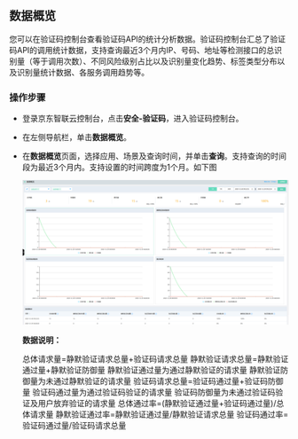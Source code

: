 ## 数据概览

您可以在验证码控制台查看验证码API的统计分析数据。验证码控制台汇总了验证码API的调用统计数据，支持查询最近3个月内IP、号码、地址等检测接口的总识别量（等于调用次数）、不同风险级别占比以及识别量变化趋势、标签类型分布以及识别量统计数据、各服务调用趋势等。

### 操作步骤

- 登录京东智联云控制台，点击**安全-验证码**，进入验证码控制台。

- 在左侧导航栏，单击**数据概览**。

- 在**数据概览**页面，选择应用、场景及查询时间，并单击**查询**。支持查询的时间段为最近3个月内。支持设置的时间跨度为1个月。如下图

   ![image](../../../../image/Captcha/overview.png)

   **数据说明：**

   总体请求量=静默验证请求总量+验证码请求总量
   静默验证请求总量=静默验证通过量+静默验证防御量
   静默验证通过量为通过静默验证的请求量
   静默验证防御量为未通过静默验证的请求量
   验证码请求总量=验证码通过量+验证码防御量
   验证码通过量为通过验证码验证的请求量
   验证码防御量为未通过验证码验证及用户放弃验证的请求量
   总体通过率=(静默验证通过量+验证码通过量)/总体请求量
   静默验证通过率=静默验证通过量/静默验证请求总量
   验证码通过率=验证码通过量/验证码请求总量


